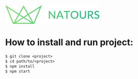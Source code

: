 <img src="img/logo-green-small-2x.png">

# How to install and run project:
    $ git clone <project>
    $ cd path/to/<project>
    $ npm install 
    $ npm start
